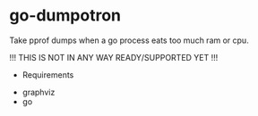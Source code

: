 # go-dumpotron
Take pprof dumps when a go process eats too much ram or cpu.

!!! THIS IS NOT IN ANY WAY READY/SUPPORTED YET !!!

* Requirements
- graphviz
- go
